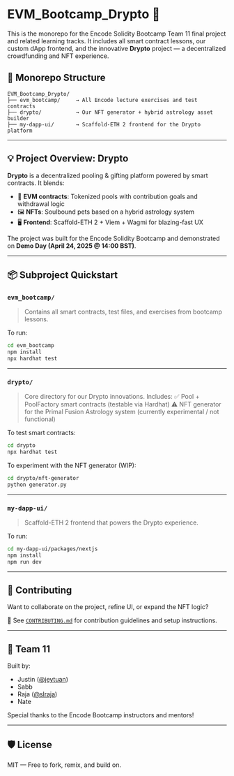 # EVM_Bootcamp_Drypto 🚀

This is the monorepo for the Encode Solidity Bootcamp Team 11 final project and related learning tracks. It includes all smart contract lessons, our custom dApp frontend, and the innovative **Drypto** project — a decentralized crowdfunding and NFT experience.

## 📁 Monorepo Structure

```
EVM_Bootcamp_Drypto/
├── evm_bootcamp/     → All Encode lecture exercises and test contracts
├── drypto/           → Our NFT generator + hybrid astrology asset builder
├── my-dapp-ui/       → Scaffold-ETH 2 frontend for the Drypto platform
```

---

## 💡 Project Overview: Drypto

**Drypto** is a decentralized pooling & gifting platform powered by smart contracts. It blends:
- 🧠 **EVM contracts**: Tokenized pools with contribution goals and withdrawal logic
- 🖼️ **NFTs**: Soulbound pets based on a hybrid astrology system
- 🖥️ **Frontend**: Scaffold-ETH 2 + Viem + Wagmi for blazing-fast UX

The project was built for the Encode Solidity Bootcamp and demonstrated on **Demo Day (April 24, 2025 @ 14:00 BST)**.

---

## 📦 Subproject Quickstart

### `evm_bootcamp/`
> Contains all smart contracts, test files, and exercises from bootcamp lessons.

To run:
```bash
cd evm_bootcamp
npm install
npx hardhat test
```

---

### `drypto/`
> Core directory for our Drypto innovations. Includes:
> ✅ Pool + PoolFactory smart contracts (testable via Hardhat)
> ⚠️ NFT generator for the Primal Fusion Astrology system (currently experimental / not functional)

To test smart contracts:
```bash
cd drypto
npx hardhat test
```

To experiment with the NFT generator (WIP):
```bash
cd drypto/nft-generator
python generator.py
```

---

### `my-dapp-ui/`
> Scaffold-ETH 2 frontend that powers the Drypto experience.

To run:
```bash
cd my-dapp-ui/packages/nextjs
npm install
npm run dev
```

---

## 🤝 Contributing

Want to collaborate on the project, refine UI, or expand the NFT logic?

📍 See [`CONTRIBUTING.md`](CONTRIBUTING.md) for contribution guidelines and setup instructions.

---

## 👥 Team 11

Built by:
- Justin ([@jeytuan](https://github.com/jeytuan))
- Sabb
- Raja ([@slraja](https://github.com/slraja))
- Nate

Special thanks to the Encode Bootcamp instructors and mentors!

---

## 🛡️ License

MIT — Free to fork, remix, and build on.
